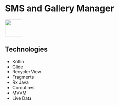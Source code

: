 # SMS and Gallery Manager

<img src="https://drive.google.com/file/d/15MPZXEYMlZ8orZAko3Eq5LUF-vPiboqd/view?usp=sharing" height="55px" />





## Technologies
* Kotlin
* Glide
* Recycler View
* Fragments
* Rx Java
* Coroutines
* MVVM
* Live Data




